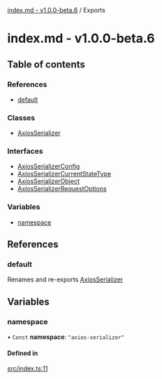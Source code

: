 [index.md - v1.0.0-beta.6](README.md) / Exports

# index.md - v1.0.0-beta.6

## Table of contents

### References

- [default](modules.md#default)

### Classes

- [AxiosSerializer](classes/AxiosSerializer.md)

### Interfaces

- [AxiosSerializerConfig](interfaces/AxiosSerializerConfig.md)
- [AxiosSerializerCurrentStateType](interfaces/AxiosSerializerCurrentStateType.md)
- [AxiosSerializerObject](interfaces/AxiosSerializerObject.md)
- [AxiosSerializerRequestOptions](interfaces/AxiosSerializerRequestOptions.md)

### Variables

- [namespace](modules.md#namespace)

## References

### default

Renames and re-exports [AxiosSerializer](classes/AxiosSerializer.md)

## Variables

### namespace

• `Const` **namespace**: `"axios-serializer"`

#### Defined in

[src/index.ts:11](https://github.com/saqqdy/axios-serializer/blob/fb79c22/src/index.ts#L11)
